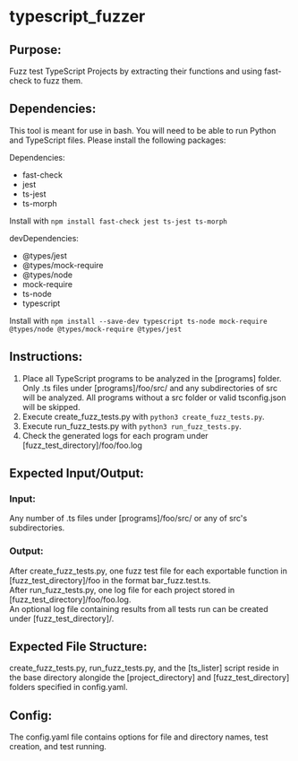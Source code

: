 
# typescript_fuzzer

## Purpose:
Fuzz test TypeScript Projects by extracting their functions and using fast-check to fuzz them.

## Dependencies:
This tool is meant for use in bash. You will need to be able to run Python and TypeScript files. Please install the following packages:  

Dependencies:  
- fast-check
- jest
- ts-jest
- ts-morph

Install with `npm install fast-check jest ts-jest ts-morph`
  
devDependencies:  
- @types/jest
- @types/mock-require
- @types/node
- mock-require
- ts-node
- typescript

Install with `npm install --save-dev typescript ts-node mock-require @types/node @types/mock-require @types/jest`

## Instructions:
1. Place all TypeScript programs to be analyzed in the \[programs\] folder. Only .ts files under \[programs\]/foo/src/ and any subdirectories of src will be analyzed. All programs without a src folder or valid tsconfig.json will be skipped.  
2. Execute create_fuzz_tests.py with `python3 create_fuzz_tests.py`.  
3. Execute run_fuzz_tests.py with `python3 run_fuzz_tests.py`.
4. Check the generated logs for each program under \[fuzz_test_directory\]/foo/foo.log

## Expected Input/Output:  
### Input:  
Any number of .ts files under \[programs\]/foo/src/ or any of src's subdirectories.  
### Output:  
After create_fuzz_tests.py, one fuzz test file for each exportable function in \[fuzz_test_directory\]/foo in the format bar_fuzz.test.ts.  
After run_fuzz_tests.py, one log file for each project stored in \[fuzz_test_directory\]/foo/foo.log.  
An optional log file containing results from all tests run can be created under \[fuzz_test_directory\]/.  

## Expected File Structure:
create_fuzz_tests.py, run_fuzz_tests.py, and the \[ts_lister\] script reside in the base directory alongide the \[project_directory\] and \[fuzz_test_directory\] folders specified in config.yaml.

## Config:
The config.yaml file contains options for file and directory names, test creation, and test running.
